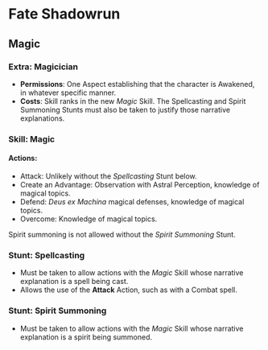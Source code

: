 Fate Shadowrun
==============

Magic
-----

### Extra: Magicician

-   **Permissions**: One Aspect establishing that the character is Awakened, in whatever specific manner.
-   **Costs**: Skill ranks in the new *Magic* Skill. The Spellcasting and Spirit Summoning Stunts must also be taken to justify those narrative explanations.

### Skill: Magic

#### Actions:

-   Attack: Unlikely without the *Spellcasting* Stunt below.
-   Create an Advantage: Observation with Astral Perception, knowledge of magical topics.
-   Defend: *Deus ex Machina* magical defenses, knowledge of magical topics.
-   Overcome: Knowledge of magical topics.

Spirit summoning is not allowed without the *Spirit Summoning* Stunt.

### Stunt: Spellcasting

-   Must be taken to allow actions with the *Magic* Skill whose narrative explanation is a spell being cast.
-   Allows the use of the **Attack** Action, such as with a Combat spell.

### Stunt: Spirit Summoning

-   Must be taken to allow actions with the *Magic* Skill whose narrative explanation is a spirit being summoned.


